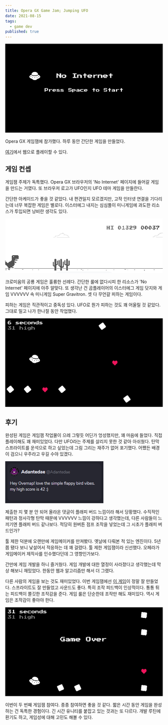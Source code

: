```yaml
---
title: Opera GX Game Jam; Jumping UFO
date: 2021-08-15
tags:
  - game dev
published: true
---
```




![메인 화면](.\main.png)



Opera GX 게임잼에 참가했다. 하루 동안 간단한 게임을 만들었다.

[여기](https://gamejolt.com/games/jumpingufo/638575)에서 웹으로 플레이할 수 있다.



## 게임 컨셉

게임잼 주제가 독특했다. Opera GX 브라우저의 'No Internet' 페이지에 들어갈 게임을 만드는 거였다. 또 브라우저 로고가 UFO인지 UFO 테마 게임을 만들란다.

간단한 아케이드가 좋을 것 같았다. 내 편견일지 모르겠지만, 고작 인터넷 연결을 기다리는데 너무 복잡한 게임은 별로다. 이스터에그 내지는 심심풀이 미니게임에 과도한 리소스가 투입되면 낭비란 생각도 있다.



![공룡 게임](.\dino.png)



크로미움의 공룡 게임은 훌륭한 선례다. 간단한 룰에 없다시피 한 리소스가 'No Internet' 페이지에 아주 알맞다. 또 생각난 건 곰플레이어의 이스터에그 게임 닷지와 게임 VVVVVV 속 미니게임 Super Gravitron. 셋 다 무언갈 피하는 게임이다.

피하는 게임은 직관적이고 중독성 있다. UFO로 뭔가 피하는 것도 꽤 어울릴 것 같았다. 그대로 밀고 나가 한나절 동안 작업했다.



![인게임 화면](.\ingame.png)



## 후기

완성된 게임은 게임잼 작업물이 으레 그렇듯 어딘가 엉성했지만, 꽤 마음에 들었다. 직접 플레이해도 꽤 재미있었다. 다만 UFO라는 주제를 살리지 못한 것 같아 아쉬웠다. 탄막 스프라이트를 운석으로 하고 싶었는데 그림 그리는 재주가 없어 포기했다. 어쨌든 배경이 검으니 우주라고 우길 수야 있겠다.



![코멘트](.\comment.png)



제출한 지 몇 분 안 되어 올라온 댓글이 플래피 버드 느낌이라 해서 당황했다. 수직적인 패턴과 정사각형 탄막 때문에 VVVVVV 느낌이 강하다고 생각했는데, 다른 사람들이 느끼기엔 플래피 버드 같나보다. 적당히 원버튼 점프 조작을 넣었는데 그 시초가 플래피 버드인가?

툴 제한 덕분에 오랜만에 게임메이커를 만져봤다. 옛날에 다뤄본 적 있는 엔진이다. 5년쯤 됐다 보니 낯설어서 적응하는 데 꽤 걸렸다. 툴 제한 게임잼이라 신선했다. 오페라가 게임메이커 제작사를 인수했다던데 그 영향인가보다.

간만에 게임 개발을 하니 즐거웠다. 게임 개발에 대한 열정이 사라졌다고 생각했는데 막상 해보니 재밌었다. 한동안 웹과 알고리즘만 해서 더 그랬다.

다른 사람의 게임을 보는 것도 재미있었다. 이번 게임잼에선 [이 게임](https://gamejolt.com/games/uddermayhem/637743)이 정말 잘 만들었다. 스프라이트도 잘 만들었고 사운드도 좋다. 특히 조작 피드백이 인상적이다. 통통 튀는 피드백이 쫄깃한 조작감을 준다. 게임 룰은 단순한데 조작만 해도 재미있다. 역시 게임은 조작감이 좋아야 한다.



![게임 오버](.\over.png)



이번이 두 번째 게임잼 참여다. 종종 참여하면 좋을 것 같다. 짧은 시간 동안 게임을 완성하는 건 독특한 경험이다. 긴 시간 유니티를 붙잡고 있는 것과는 또 다르다. 개발 루틴에 환기도 하고, 게임성에 대해 고민도 해볼 수 있다.

